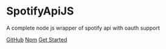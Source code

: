 <h1><font style="color: var(--theme-color);">Spotify</font>Api<font>JS</font></h1>

A complete node js wrapper of spotify api with oauth support

[GitHub](https://github.com/spotify-api/spotify-api.js)
[Npm](https://npmjs.com/spotify-api.js)
[Get Started](/#start)